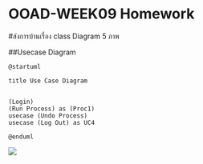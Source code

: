 # OOAD-WEEK09 Homework

#ส่งการบ้านเรื่อง class Diagram 5 ภาพ



##Usecase Diagram

```
@startuml

title Use Case Diagram 


(Login)
(Run Process) as (Proc1)
usecase (Undo Process)
usecase (Log Out) as UC4

@enduml
```

<img src = "https://github.com/OOAD-2559/OOAD-WEEK09/blob/master/Homework/usecase1.png">

